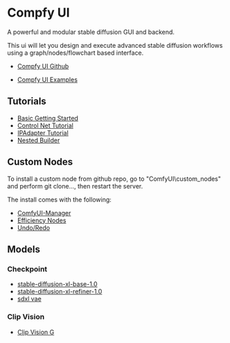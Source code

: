 # Compfy UI

A powerful and modular stable diffusion GUI and backend.

This ui will let you design and execute advanced stable diffusion workflows using a graph/nodes/flowchart based interface.

- [Compfy UI Github](https://github.com/comfyanonymous/ComfyUI)

- [Compfy UI Examples](https://github.com/comfyanonymous/ComfyUI_examples)

## Tutorials

- [Basic Getting Started](https://www.youtube.com/watch?v=mUqzA5D0k9E&t=1362s&ab_channel=Control%2BAlt%2BAI)
- [Control Net Tutorial](https://www.youtube.com/watch?v=DMxnf4WXMsY&ab_channel=ScottDetweiler)
- [IPAdapter Tutorial](https://www.youtube.com/watch?v=xzGdynQDzsM&ab_channel=ScottDetweiler)
- [Nested Builder](https://github.com/ssitu/ComfyUI_NestedNodeBuilder.git)

## Custom Nodes

To install a custom node from github repo, go to "ComfyUI\custom_nodes" and perform git clone..., then restart the server.

The install comes with the following:

- [ComfyUI-Manager](https://github.com/ltdrdata/ComfyUI-Manager)
- [Efficiency Nodes](https://github.com/LucianoCirino/efficiency-nodes-comfyui)
- [Undo/Redo](https://github.com/bmad4ever/ComfyUI-Bmad-DirtyUndoRedo.git)
## Models

### Checkpoint

- [stable-diffusion-xl-base-1.0](https://huggingface.co/stabilityai/stable-diffusion-xl-base-1.0)
- [stable-diffusion-xl-refiner-1.0](https://huggingface.co/stabilityai/stable-diffusion-xl-refiner-1.0)
- [sdxl vae](https://huggingface.co/stabilityai/sdxl-vae)

### Clip Vision

- [Clip Vision G](https://huggingface.co/comfyanonymous/clip_vision_g/blob/main/clip_vision_g.safetensors)
